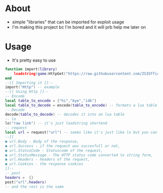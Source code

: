  # About
 - simple "libraries" that can be imported for exploit usage
 - I'm making this project bc I'm bored and it will prb help me later on

# Usage
- It's pretty easy to use
```lua
function import(library)
    loadstring(game:HttpGet("https://raw.githubusercontent.com/ZSIOffical/Libraries/main/Libraries/"..library))()
end
--[[ Importing it ]]--
import("Http") -- example
--[[ Using Http ]]--
-- Encode
local table_to_encode = {"hi","bye","idk"}
local table_to_decode = encode(table_to_encode) -- formats a lua table to json
-- Decode
decode(table_to_decode) -- decodes it into an lua table
-- lo
lo("raw link") -- it's just loadstring shortend
-- request
local url = request("url") -- seems like it's just like lo but you can add other stuff just look down 
--[[ 
● url.Body - Body of the response,
● url.Success - if the request was succesfull or not,
● url.StatusCode - Statuscode of the request,
● url.StatusMessage - The HTTP status code converted to string form,
● url.Headers - headers of the request,
● url.Cookies - the response cookies
]]--
-- post
headers =  {}
post("url",headers)
-- and the rest is the same
```
